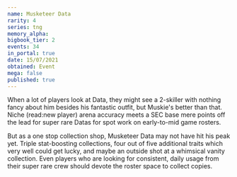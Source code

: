 ```yaml
---
name: Musketeer Data
rarity: 4
series: tng
memory_alpha:
bigbook_tier: 2
events: 34
in_portal: true
date: 15/07/2021
obtained: Event
mega: false
published: true
---
```


When a lot of players look at Data, they might see a 2-skiller with nothing fancy about him besides his fantastic outfit, but Muskie's better than that. Niche (read:new player) arena accuracy meets a SEC base mere points off the lead for super rare Datas for spot work on early-to-mid game rosters.

But as a one stop collection shop, Musketeer Data may not have hit his peak yet. Triple stat-boosting collections, four out of five additional traits which very well could get lucky, and maybe an outside shot at a whimsical vanity collection. Even players who are looking for consistent, daily usage from their super rare crew should devote the roster space to collect copies.
